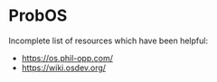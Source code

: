 # ProbOS

Incomplete list of resources which have been helpful:
* https://os.phil-opp.com/
* https://wiki.osdev.org/
